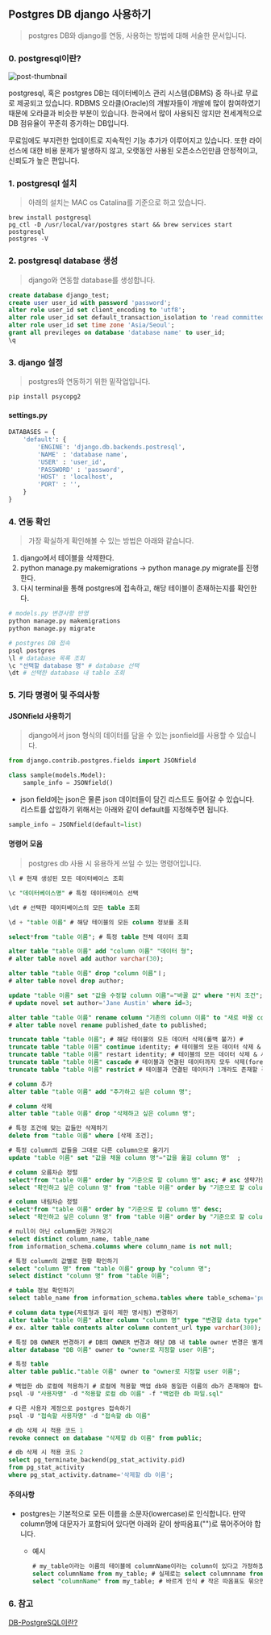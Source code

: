## Postgres DB django 사용하기

> postgres DB와 django를 연동, 사용하는 방법에 대해 서술한 문서입니다. 



### 0. postgresql이란?

![post-thumbnail](https://media.vlpt.us/images/doohyunlm/post/120b753b-fe30-42f9-840a-6833fa89d1ed/3.png)

postgresql, 혹은 postgres DB는 데이터베이스 관리 시스템(DBMS) 중 하나로 무료로 제공되고 있습니다. RDBMS 오라클(Oracle)의 개발자들이 개발에 많이 참여하였기 때문에 오라클과 비슷한 부분이 있습니다.  한국에서 많이 사용되진 않지만 전세계적으로 DB 점유율이 꾸준히 증가하는 DB입니다. 

무료임에도 부지런한 업데이트로 지속적인 기능 추가가 이루어지고 있습니다. 또한 라이선스에 대한 비용 문제가 발생하지 않고, 오랫동안 사용된 오픈소스인만큼 안정적이고, 신뢰도가 높은 편입니다. 



### 1. postgresql 설치

> 아래의 설치는 MAC os Catalina를 기준으로 하고 있습니다.

```
brew install postgresql
pg_ctl -D /usr/local/var/postgres start && brew services start postgresql
postgres -V
```



### 2.  postgresql database 생성

> django와 연동할 database를 생성합니다. 

```sql
create database django_test;
create user user_id with password 'password';
alter role user_id set client_encoding to 'utf8';
alter role user_id set default_transaction_isolation to 'read committed';
alter role user_id set time zone 'Asia/Seoul';
grant all previleges on database 'database name' to user_id;
\q
```



### 3. django 설정

> postgres와 연동하기 위한 밑작업입니다.

```bash
pip install psycopg2
```



#### settings.py

```python
DATABASES = {
	'default': {
		'ENGINE': 'django.db.backends.postresql',
		'NAME' : 'database name',
		'USER' : 'user_id',
		'PASSWORD' : 'password',
		'HOST' : 'localhost',
		'PORT' : '',
	}
}
```



### 4. 연동 확인

> 가장 확실하게 확인해볼 수 있는 방법은 아래와 같습니다. 

1. django에서 테이블을 삭제한다. 
2. python manage.py makemigrations -> python manage.py migrate를 진행한다. 
3. 다시 terminal을 통해 postgres에 접속하고, 해당 테이블이 존재하는지를 확인한다. 

```bash
# models.py 변경사항 반영
python manage.py makemigrations
python manage.py migrate

# postgres DB 접속
psql postgres
\l # database 목록 조회
\c "선택할 database 명" # database 선택 
\dt # 선택한 database 내 table 조회
```



### 5. 기타 명령어 및 주의사항

#### JSONfield 사용하기

> django에서 json 형식의 데이터를 담을 수 있는 jsonfield를 사용할 수 있습니다.

```python
from django.contrib.postgres.fields import JSONfield

class sample(models.Model):
    sample_info = JSONfield()
```

- json field에는 json은 물론 json 데이터들이 담긴 리스트도 들어갈 수 있습니다. 리스트를 삽입하기 위해서는 아래와 같이 default를 지정해주면 됩니다. 

```python
sample_info = JSONfield(default=list)
```



#### 명령어 모음

>  postgres db 사용 시 유용하게 쓰일 수 있는 명령어입니다.

```sql
\l # 현재 생성된 모든 데이터베이스 조회

\c "데이터베이스명" # 특정 데이터베이스 선택

\dt # 선택한 데이터베이스의 모든 table 조회

\d + "table 이름" # 해당 테이블의 모든 column 정보를 조회

select*from "table 이름"; # 특정 table 전체 데이터 조회

alter table "table 이름" add "column 이름" "데이터 형";
# alter table novel add author varchar(30);

alter table "table 이름" drop "column 이름"ㅣ;
# alter table novel drop author;

update "table 이름" set "값을 수정할 column 이름"="바꿀 값" where "위치 조건";
# update novel set author='Jane Austin' where id=3;

alter table "table 이름" rename column "기존의 column 이름" to "새로 바꿀 column 이름";
# alter table novel rename published_date to published;

truncate table "table 이름"; # 해당 테이블의 모든 데이터 삭제(롤백 불가) # 
truncate table "table 이름" continue identity; # 테이블의 모든 데이터 삭제 & 시퀀스 유지 
truncate table "table 이름" restart identity; # 테이블의 모든 데이터 삭제 & 시퀀스 초기화
truncate table "table 이름" cascade # 테이블과 연결된 데이터까지 모두 삭제(foreginkey가 존재할 경우)
truncate table "table 이름" restrict # 테이블과 연결된 데이터가 1개라도 존재할 경우 해당 데이터는 삭제되지 않음

# column 추가
alter table "table 이름" add "추가하고 싶은 column 명";

# column 삭제
alter table "table 이름" drop "삭제하고 싶은 column 명";

# 특정 조건에 맞는 값들만 삭제하기
delete from "table 이름" where [삭제 조건];

# 특정 column의 값들을 그대로 다른 column으로 옮기기
update "table 이름" set "값을 채울 column 명"="값을 옮길 column 명"  ;

# column 오름차순 정렬
select*from "table 이름" order by "기준으로 할 column 명" asc; # asc 생략가능
select "확인하고 싶은 column 명" from "table 이름" order by "기준으로 할 column 명" asc;

# column 내림차순 정렬
select*from "table 이름" order by "기준으로 할 column 명" desc;
select "확인하고 싶은 column 명" from "table 이름" order by "기준으로 할 column 명" desc;

# null이 아닌 column들만 가져오기
select distinct column_name, table_name 
from information_schema.columns where column_name is not null;

# 특정 column의 값별로 현황 확인하기
select "column 명" from "table 이름" group by "column 명";
select distinct "column 명" from "table 이름";

# table 정보 확인하기
select table_name from information_schema.tables where table_schema='public';

# column data type(자료형과 길이 제한 명시됨) 변경하기
alter table "table 이름" alter column "column 명" type "변경할 data type";
# ex. alter table contents alter column content_url type varchar(300); 

# 특정 DB OWNER 변경하기 # DB의 OWNER 변경과 해당 DB 내 table owner 변경은 별개!(연동되어 바뀌지 않음)
alter database "DB 이름" owner to "owner로 지정할 user 이름";

# 특정 table 
alter table public."table 이름" owner to "owner로 지정할 user 이름";

# 백업한 db 로컬에 적용하기 # 로컬에 적용할 백업 db와 동일한 이름의 db가 존재해야 합니다.
psql -U "사용자명" -d "적용할 로컬 db 이름" -f "백업한 db 파일.sql"

# 다른 사용자 계정으로 postgres 접속하기
psql -U "접속할 사용자명" -d "접속할 db 이름"

# db 삭제 시 적용 코드 1
revoke connect on database "삭제할 db 이름" from public;

# db 삭제 시 적용 코드 2
select pg_terminate_backend(pg_stat_activity.pid)
from pg_stat_activity
where pg_stat_activity.datname='삭제할 db 이름';
```

#### 주의사항

- postgres는 기본적으로 모든 이름을 소문자(lowercase)로 인식합니다. 만약 column명에 대문자가 포함되어 있다면 아래와 같이 쌍따옴표("")로 묶어주어야 합니다. 

  - 예시

    ```sql
    # my_table이라는 이름의 테이블에 columnName이라는 column이 있다고 가정하겠습니다.
    select columnName from my_table; # 실제로는 select columnname from my_table;로 인식됩니다.
    select "columnName" from my_table; # 바르게 인식 # 작은 따옴표도 묶으면 안 됩니다!
    ```
    
    

### 6. 참고 

[DB-PostgreSQL이란?](https://velog.io/@doohyunlm/SQL-PostgreSQL-%EC%86%8C%EA%B0%9C)

